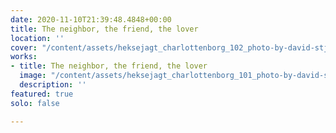 ```yaml
---
date: 2020-11-10T21:39:48.4848+00:00
title: The neighbor, the friend, the lover
location: ''
cover: "/content/assets/heksejagt_charlottenborg_102_photo-by-david-stjernholm.jpg"
works:
- title: The neighbor, the friend, the lover
  image: "/content/assets/heksejagt_charlottenborg_101_photo-by-david-stjernholm.jpg"
  description: ''
featured: true
solo: false

---
```

